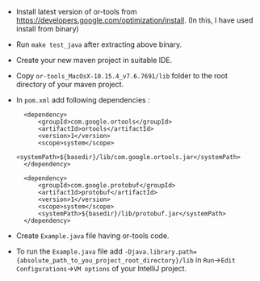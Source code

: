 * Install latest version of or-tools from https://developers.google.com/optimization/install. (In this, I have used install from binary)

* Run `make test_java` after extracting above binary.

* Create your new maven project in suitable IDE.

* Copy `or-tools_MacOsX-10.15.4_v7.6.7691/lib` folder to the root directory of your maven project.

* In `pom.xml` add following dependencies :
 
        
        <dependency>
            <groupId>com.google.ortools</groupId>
            <artifactId>ortools</artifactId>
            <version>1</version>
            <scope>system</scope>
            <systemPath>${basedir}/lib/com.google.ortools.jar</systemPath>
        </dependency>
        
        <dependency>
            <groupId>com.google.protobuf</groupId>
            <artifactId>protobuf</artifactId>
            <version>1</version>
            <scope>system</scope>
            <systemPath>${basedir}/lib/protobuf.jar</systemPath>
        </dependency>
 
* Create `Example.java` file having or-tools code.

* To run the `Example.java` file add `-Djava.library.path={absolute_path_to_you_project_root_directory}/lib` in `Run`->`Edit Configurations`->`VM options` of your IntelliJ project.
